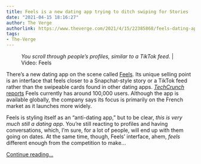 ```yaml
---
title: Feels is a new dating app trying to ditch swiping for Stories
date: "2021-04-15 18:16:27"
author: The Verge
authorlink: https://www.theverge.com/2021/4/15/22385868/feels-dating-app-swiping-snapchat-stories
tags:
- The-Verge
---
```

<figure>
      <img alt="" src="https://cdn.vox-cdn.com/thumbor/Gv7XSJ9qhB0QFGb2S21BJdWC5DY=/0x0:1200x800/1310x873/cdn.vox-cdn.com/uploads/chorus_image/image/69132072/ezgif.com_gif_maker__10_.0.gif" />
        <figcaption><em>You scroll through people’s profiles, similar to a TikTok feed.</em> | Video: Feels</figcaption>
    </figure>

  <p id="ALfRpo">There’s a new dating app on the scene called <a href="https://www.feels-app.com/">Feels</a>. Its unique selling point is an interface that feels closer to a Snapchat-style story or a TikTok feed rather than the swipeable cards found in other dating apps. <a href="https://techcrunch.com/2021/04/15/feels-is-a-new-dating-app-with-profiles-that-look-more-personal/"><em>TechCrunch</em> reports</a> Feels currently has around 100,000 users. Although the app is available globally, the company says its focus is primarily on the French market as it launches more widely.</p>
<p id="KKi7zV">Feels is styling itself as an “anti-dating app,” but to be clear, <em>this is very much still a dating app</em>. You’re still reacting to profiles and having conversations, which, I’m sure, for a lot of people, will end up with them going on dates. At the same time, though, Feels’ interface, ahem, <em>feels</em> different enough from the competition to make...</p>
  <p>
    <a href="https://www.theverge.com/2021/4/15/22385868/feels-dating-app-swiping-snapchat-stories">Continue reading&hellip;</a>
  </p>